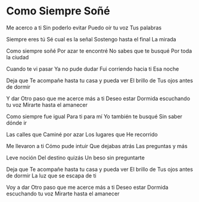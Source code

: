 # Como Siempre Soñé

Me acerco a ti
Sin poderlo evitar
Puedo oír tu voz
Tus palabras

Siempre eres tú
Sé cual es la señal
Sostengo hasta el final
La mirada

Como siempre soñé
Por azar te encontré
No sabes que te busqué
Por toda la ciudad

Cuando te vi pasar
Ya no pude dudar
Fui corriendo hacia ti
Esa noche

Deja que
Te acompañe hasta tu casa y pueda ver
El brillo de
Tus ojos antes de dormir

Y dar
Otro paso que me acerce más a ti
Deseo estar
Dormida escuchando tu voz
Mirarte hasta el amanecer

Como siempre fue igual
Para ti para mí
Yo también te busqué
Sin saber dónde ir

Las calles que
Caminé por azar
Los lugares que
He recorrido

Me llevaron a ti
Cómo pude intuir
Que dejabas atrás
Las preguntas y más

Leve noción
Del destino quizás
Un beso sin preguntarte

Deja que
Te acompañe hasta tu casa y pueda ver
El brillo de
Tus ojos antes de dormir
La luz que se escapa de ti

Voy a dar
Otro paso que me acerce más a ti
Deseo estar
Dormida escuchando tu voz
Mirarte hasta el amanecer
